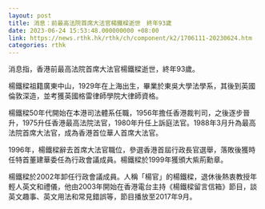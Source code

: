 ```yaml
---
layout: post
title: 消息：前最高法院首席大法官楊鐵樑逝世　終年93歲
date: 2023-06-24 15:53:48.000000000 +08:00
link: https://news.rthk.hk/rthk/ch/component/k2/1706111-20230624.htm
categories: rthk
---
```


消息指，香港前最高法院首席大法官楊鐵樑逝世，終年93歲。

楊鐵樑祖籍廣東中山，1929年在上海出生，畢業於東吳大學法學系，其後到英國倫敦深造，並考獲英國格雷律師學院大律師資格。

楊鐵樑50年代開始在本港司法體系任職，1956年擔任香港裁判司，之後逐步晉升，1975升任香港最高法院法官，1980年升任上訴庭法官。1988年3月升為最高法院首席大法官，成為香港首位華人首席大法官。

1996年，楊鐵樑辭去首席大法官職位，參選香港首屆行政長官選舉，落敗後獲時任特首董建華委任為行政會議成員。楊鐵樑於1999年獲頒大紫荊勳章。

楊鐵樑於2002年卸任行政會議成員。人稱「楊官」的楊鐵樑，退休後熱衷教授年輕人英文和禮儀，他由2003年開始在香港電台主持《楊鐵樑留言信箱》節目，談英文趣事、英文用法和常見錯誤等，節目播放至2017年9月。
